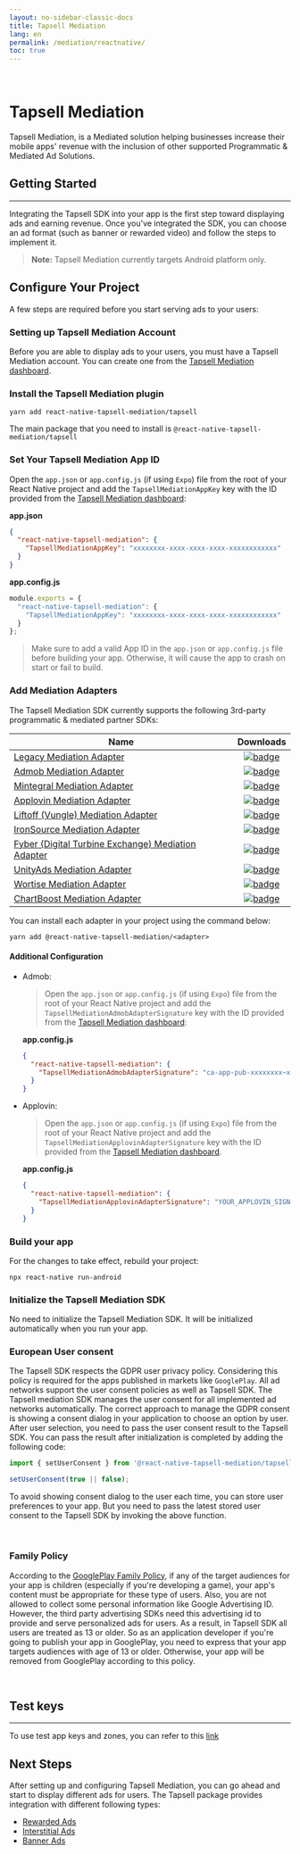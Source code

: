 ```yaml
---
layout: no-sidebar-classic-docs
title: Tapsell Mediation
lang: en
permalink: /mediation/reactnative/
toc: true
---
```


<br/>

# Tapsell Mediation

Tapsell Mediation, is a Mediated solution helping businesses increase their mobile apps' revenue with the inclusion of
other supported Programmatic & Mediated Ad Solutions.

## Getting Started

---

Integrating the Tapsell SDK into your app is the first step toward displaying ads and earning revenue.
Once you've integrated the SDK, you can choose an ad format (such as banner or rewarded video) and follow the steps to
implement it.

> **Note:** Tapsell Mediation currently targets Android platform only.

## Configure Your Project

A few steps are required before you start serving ads to your users:

### Setting up Tapsell Mediation Account

Before you are able to display ads to your users, you must have a Tapsell Mediation account. You can create one from
the [Tapsell Mediation dashboard](https://ssp.tapsell.ir).

### Install the Tapsell Mediation plugin

```
yarn add react-native-tapsell-mediation/tapsell
```

The main package that you need to install is `@react-native-tapsell-mediation/tapsell`

### Set Your Tapsell Mediation App ID

Open the `app.json` or `app.config.js` (if using `Expo`) file from the root of your React Native project and add
the `TapsellMediationAppKey` key with the ID provided from the [Tapsell Mediation dashboard](https://ssp.tapsell.ir):

**app.json**

```json
{
  "react-native-tapsell-mediation": {
    "TapsellMediationAppKey": "xxxxxxxx-xxxx-xxxx-xxxx-xxxxxxxxxxxx"
  }
}
```

**app.config.js**

```js
module.exports = {
  "react-native-tapsell-mediation": {
    "TapsellMediationAppKey": "xxxxxxxx-xxxx-xxxx-xxxx-xxxxxxxxxxxx"
  }
};
```

> Make sure to add a valid App ID in the `app.json` or `app.config.js` file before building your app. Otherwise, it will
> cause
> the app to crash on start or fail to build.

### Add Mediation Adapters

The Tapsell Mediation SDK currently supports the following 3rd-party programmatic & mediated partner SDKs:

| Name                                                                                                                      |                                                                                            Downloads                                                                                            |
|---------------------------------------------------------------------------------------------------------------------------|:-----------------------------------------------------------------------------------------------------------------------------------------------------------------------------------------------:|
| [Legacy  Mediation Adapter](https://www.npmjs.com/package/@react-native-tapsell-mediation/legacy)                         |     [![badge](https://img.shields.io/npm/dm/@react-native-tapsell-mediation/legacy.svg?style=for-the-badge&logo=npm)](https://www.npmjs.com/package/@react-native-tapsell-mediation/legacy)     |
| [Admob Mediation Adapter](https://www.npmjs.com/package/@react-native-tapsell-mediation/admob)                            |      [![badge](https://img.shields.io/npm/dm/@react-native-tapsell-mediation/admob.svg?style=for-the-badge&logo=npm)](https://www.npmjs.com/package/@react-native-tapsell-mediation/admob)      |
| [Mintegral Mediation Adapter](https://www.npmjs.com/package/@react-native-tapsell-mediation/mintegral)                    |  [![badge](https://img.shields.io/npm/dm/@react-native-tapsell-mediation/mintegral.svg?style=for-the-badge&logo=npm)](https://www.npmjs.com/package/@react-native-tapsell-mediation/mintegral)  |
| [Applovin Mediation Adapter](https://www.npmjs.com/package/@react-native-tapsell-mediation/applovin)                      |   [![badge](https://img.shields.io/npm/dm/@react-native-tapsell-mediation/applovin.svg?style=for-the-badge&logo=npm)](https://www.npmjs.com/package/@react-native-tapsell-mediation/applovin)   |
| [Liftoff (Vungle) Mediation Adapter](https://www.npmjs.com/package/@react-native-tapsell-mediation/liftoff)               |    [![badge](https://img.shields.io/npm/dm/@react-native-tapsell-mediation/liftoff.svg?style=for-the-badge&logo=npm)](https://www.npmjs.com/package/@react-native-tapsell-mediation/liftoff)    |
| [IronSource Mediation Adapter](https://www.npmjs.com/package/@react-native-tapsell-mediation/ironsource)                  | [![badge](https://img.shields.io/npm/dm/@react-native-tapsell-mediation/ironsource.svg?style=for-the-badge&logo=npm)](https://www.npmjs.com/package/@react-native-tapsell-mediation/ironsource) |
| [Fyber (Digital Turbine Exchange) Mediation Adapter](https://www.npmjs.com/package/@react-native-tapsell-mediation/fyber) |      [![badge](https://img.shields.io/npm/dm/@react-native-tapsell-mediation/fyber.svg?style=for-the-badge&logo=npm)](https://www.npmjs.com/package/@react-native-tapsell-mediation/fyber)      |
| [UnityAds Mediation Adapter](https://www.npmjs.com/package/@react-native-tapsell-mediation/unityads)                      |   [![badge](https://img.shields.io/npm/dm/@react-native-tapsell-mediation/unityads.svg?style=for-the-badge&logo=npm)](https://www.npmjs.com/package/@react-native-tapsell-mediation/unityads)   |
| [Wortise Mediation Adapter](https://www.npmjs.com/package/@react-native-tapsell-mediation/wortise)                        |    [![badge](https://img.shields.io/npm/dm/@react-native-tapsell-mediation/wortise.svg?style=for-the-badge&logo=npm)](https://www.npmjs.com/package/@react-native-tapsell-mediation/wortise)    |
| [ChartBoost Mediation Adapter](https://www.npmjs.com/package/@react-native-tapsell-mediation/chartboost)                  | [![badge](https://img.shields.io/npm/dm/@react-native-tapsell-mediation/chartboost.svg?style=for-the-badge&logo=npm)](https://www.npmjs.com/package/@react-native-tapsell-mediation/chartboost) |

You can install each adapter in your project using the command below:

```
yarn add @react-native-tapsell-mediation/<adapter>
```

#### Additional Configuration

- Admob:
  
  > Open the `app.json` or `app.config.js` (if using `Expo`) file from the root of your React Native project and add the `TapsellMediationAdmobAdapterSignature` key with the ID provided from the [Tapsell Mediation dashboard](https://ssp.tapsell.ir):

  **app.config.js**

  ```json
  {
    "react-native-tapsell-mediation": {
      "TapsellMediationAdmobAdapterSignature": "ca-app-pub-xxxxxxxx~xxxxxxxx"
    }
  }
  ```


- Applovin: 

  > Open the `app.json` or `app.config.js` (if using `Expo`) file from the root of your React Native project and add the `TapsellMediationApplovinAdapterSignature` key with the ID provided from the [Tapsell Mediation dashboard](https://ssp.tapsell.ir).

  **app.config.js**

  ```json
  {
    "react-native-tapsell-mediation": {
      "TapsellMediationApplovinAdapterSignature": "YOUR_APPLOVIN_SIGNATURE"
    }
  }
  ```

### Build your app

For the changes to take effect, rebuild your project:

```
npx react-native run-android
```

### Initialize the Tapsell Mediation SDK

No need to initialize the Tapsell Mediation SDK. It will be initialized automatically when you run your app.


### European User consent

The Tapsell SDK respects the GDPR user privacy policy. Considering this policy is required for the apps published in
markets like `GooglePlay`. All ad networks support the user consent policies as well as Tapsell SDK. The Tapsell
mediation SDK manages the user consent for all implemented ad networks automatically. The correct approach to manage the
GDPR consent is showing a consent dialog in your application to choose an option by user. After user selection, you need
to pass the user consent result to the Tapsell SDK. You can pass the result after initialization is completed by adding
the following code:

```ts
import { setUserConsent } from '@react-native-tapsell-mediation/tapsell';

setUserConsent(true || false);
```

To avoid showing consent dialog to the user each time, you can store user preferences to your app. But you need to pass
the latest stored user consent to the Tapsell SDK by invoking the above function.

<br/>

### Family Policy

According to the [GooglePlay Family Policy](https://support.google.com/googleplay/android-developer/answer/9893335?hl=en), if
any of the target audiences for your app is children (especially if you're developing a game),
your app's content must be appropriate for these type of users. Also, you are not allowed to collect some personal information
like Google Advertising ID. However, the third party advertising SDKs need this advertising id to provide and serve personalized ads for users.
As a result, in Tapsell SDK all users are treated as 13 or older. So as an application developer if you're going to
publish your app in GooglePlay, you need to express that your app targets audiences with age of 13 or older.
Otherwise, your app will be removed from GooglePlay according to this policy.

<br/>

## Test keys
---

To use test app keys and zones, you can refer to this [link](../test)

## Next Steps

After setting up and configuring Tapsell Mediation, you can go ahead and start to display different
ads for users. The Tapsell package provides integration with different following types:

- [Rewarded Ads](./rewarded/index.html)
- [Interstitial Ads](./interstitial/index.html)
- [Banner Ads](./banner/index.html)



